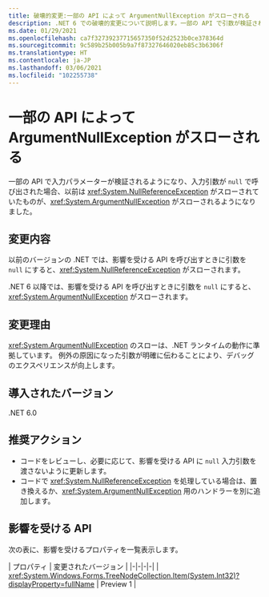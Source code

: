 ```yaml
---
title: 破壊的変更:一部の API によって ArgumentNullException がスローされる
description: .NET 6 での破壊的変更について説明します。一部の API で引数が検証され、ArgumentNullException がスローされるようになりました。
ms.date: 01/29/2021
ms.openlocfilehash: ca7f32739237715657350f52d2523b0ce378364d
ms.sourcegitcommit: 9c589b25b005b9a7f87327646020eb85c3b6306f
ms.translationtype: HT
ms.contentlocale: ja-JP
ms.lasthandoff: 03/06/2021
ms.locfileid: "102255738"
---
```

# <a name="some-apis-throw-argumentnullexception"></a>一部の API によって ArgumentNullException がスローされる

一部の API で入力パラメーターが検証されるようになり、入力引数が `null` で呼び出された場合、以前は <xref:System.NullReferenceException> がスローされていたものが、<xref:System.ArgumentNullException> がスローされるようになりました。

## <a name="change-description"></a>変更内容

以前のバージョンの .NET では、影響を受ける API を呼び出すときに引数を `null` にすると、<xref:System.NullReferenceException> がスローされます。

.NET 6 以降では、影響を受ける API を呼び出すときに引数を `null` にすると、<xref:System.ArgumentNullException> がスローされます。

## <a name="reason-for-change"></a>変更理由

<xref:System.ArgumentNullException> のスローは、.NET ランタイムの動作に準拠しています。 例外の原因になった引数が明確に伝わることにより、デバッグのエクスペリエンスが向上します。

## <a name="version-introduced"></a>導入されたバージョン

.NET 6.0

## <a name="recommended-action"></a>推奨アクション

- コードをレビューし、必要に応じて、影響を受ける API に `null` 入力引数を渡さないように更新します。
- コードで <xref:System.NullReferenceException> を処理している場合は、置き換えるか、<xref:System.ArgumentNullException> 用のハンドラーを別に追加します。

## <a name="affected-apis"></a>影響を受ける API

次の表に、影響を受けるプロパティを一覧表示します。

| プロパティ | 変更されたバージョン |
|-|-|-|-|
| <xref:System.Windows.Forms.TreeNodeCollection.Item(System.Int32)?displayProperty=fullName> | Preview 1 |

<!--

### Affected APIs

- `P:System.Windows.Forms.TreeNodeCollection.Item(System.Int32)`

### Category

Windows Forms

-->
